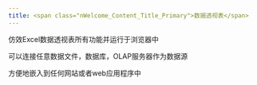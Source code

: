 ```yaml
---
title: <span class="nWelcome_Content_Title_Primary">数据透视表</span>
---
```

<p>仿效Excel数据透视表所有功能并运行于浏览器中</p>
<p>可以连接任意数据文件，数据库，OLAP服务器作为数据源</p>
<p>方便地嵌入到任何网站或者web应用程序中</p>
 

